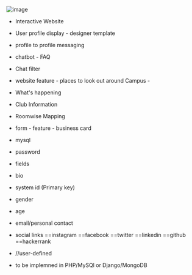 ![image](https://user-images.githubusercontent.com/55154187/120687821-03b6ab00-c4c0-11eb-85d5-03521cc05329.png)


- Interactive Website
- User profile display - designer template
- profile to profile messaging
- chatbot - FAQ
- Chat filter

- website feature - places to look out around Campus - 
- What's happening
- Club Information
- Roomwise Mapping
- form - feature - business card

- mysql
- password
- fields 
- bio
- system id (Primary key) 
- gender
- age 
- email/personal contact 
- social links ==instagram ==facebook ==twitter ==linkedin ==github ==hackerrank
- //user-defined
- to be implemned in PHP/MySQl or Django/MongoDB
